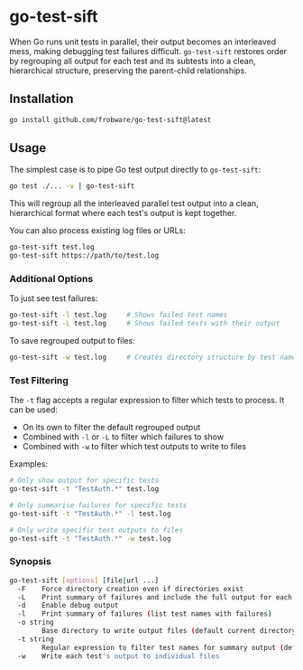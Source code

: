 # go-test-sift

When Go runs unit tests in parallel, their output becomes an interleaved mess, making debugging test failures difficult. `go-test-sift` restores order by regrouping all output for each test and its subtests into a clean, hierarchical structure, preserving the parent-child relationships.

## Installation

```sh
go install github.com/frobware/go-test-sift@latest
```

## Usage

The simplest case is to pipe Go test output directly to `go-test-sift`:

```sh
go test ./... -v | go-test-sift
```

This will regroup all the interleaved parallel test output into a clean, hierarchical format where each test's output is kept together.

You can also process existing log files or URLs:

```sh
go-test-sift test.log
go-test-sift https://path/to/test.log
```

### Additional Options

To just see test failures:
```sh
go-test-sift -l test.log     # Shows failed test names
go-test-sift -L test.log     # Shows failed tests with their output
```

To save regrouped output to files:
```sh
go-test-sift -w test.log     # Creates directory structure by test name
```

### Test Filtering

The `-t` flag accepts a regular expression to filter which tests to process. It can be used:
- On its own to filter the default regrouped output
- Combined with `-l` or `-L` to filter which failures to show
- Combined with `-w` to filter which test outputs to write to files

Examples:
```sh
# Only show output for specific tests
go-test-sift -t "TestAuth.*" test.log

# Only summarise failures for specific tests
go-test-sift -t "TestAuth.*" -l test.log

# Only write specific test outputs to files
go-test-sift -t "TestAuth.*" -w test.log
```

### Synopsis

```sh
go-test-sift [options] [file|url ...]
  -F	Force directory creation even if directories exist
  -L	Print summary of failures and include the full output for each failure
  -d	Enable debug output
  -l	Print summary of failures (list test names with failures)
  -o string
        Base directory to write output files (default current directory) (default ".")
  -t string
        Regular expression to filter test names for summary output (default ".*")
  -w	Write each test's output to individual files
```
